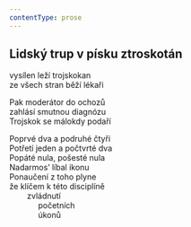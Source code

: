 ```yaml
---
contentType: prose
---
```


<section>

## Lidský trup v písku ztroskotán

vysílen leží trojskokan  
ze všech stran běží lékaři

Pak moderátor do ochozů  
zahlásí smutnou diagnózu  
Trojskok se málokdy podaří

Poprvé dva a podruhé čtyři  
Potřetí jeden a počtvrté dva  
Popáté nula, pošesté nula  
Nadarmos’ líbal ikonu  
Ponaučení z toho plyne  
že klíčem k této disciplíně  
        zvládnutí  
             početních  
             úkonů

</section>
